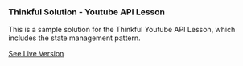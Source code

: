 ### Thinkful Solution - Youtube API Lesson

This is a sample solution for the Thinkful Youtube API Lesson, which includes the state management pattern.

[See Live Version](https://floating-harbor-95054.herokuapp.com/)
